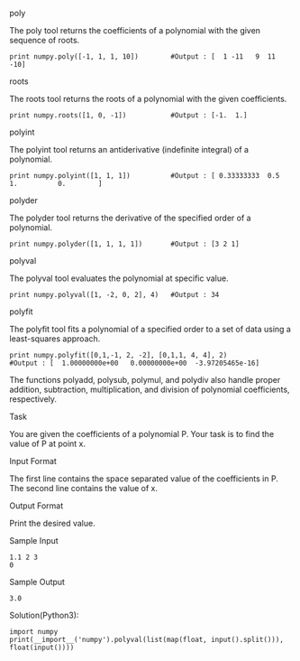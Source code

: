 poly

The poly tool returns the coefficients of a polynomial with the given sequence of roots.
```
print numpy.poly([-1, 1, 1, 10])        #Output : [  1 -11   9  11 -10]
```
roots

The roots tool returns the roots of a polynomial with the given coefficients.
```
print numpy.roots([1, 0, -1])           #Output : [-1.  1.]
```
polyint

The polyint tool returns an antiderivative (indefinite integral) of a polynomial.
```
print numpy.polyint([1, 1, 1])          #Output : [ 0.33333333  0.5         1.          0.        ]
```
polyder

The polyder tool returns the derivative of the specified order of a polynomial.
```
print numpy.polyder([1, 1, 1, 1])       #Output : [3 2 1]
```
polyval

The polyval tool evaluates the polynomial at specific value.
```
print numpy.polyval([1, -2, 0, 2], 4)   #Output : 34
```
polyfit

The polyfit tool fits a polynomial of a specified order to a set of data using a least-squares approach.
```
print numpy.polyfit([0,1,-1, 2, -2], [0,1,1, 4, 4], 2)
#Output : [  1.00000000e+00   0.00000000e+00  -3.97205465e-16]
```
The functions polyadd, polysub, polymul, and polydiv also handle proper addition, subtraction, multiplication, and division of polynomial coefficients, respectively.

Task

You are given the coefficients of a polynomial P.
Your task is to find the value of P at point x.

Input Format

The first line contains the space separated value of the coefficients in P.
The second line contains the value of x.

Output Format

Print the desired value.

Sample Input
```
1.1 2 3
0
```
Sample Output
```
3.0

```
Solution(Python3):
```
import numpy
print(__import__('numpy').polyval(list(map(float, input().split())), float(input())))

```
